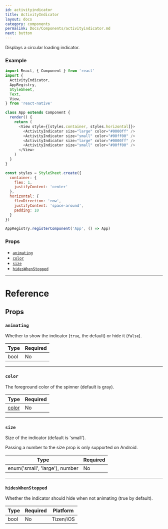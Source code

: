```yaml
---
id: activityindicator
title: ActivityIndicator
layout: docs
category: components
permalink: Docs/Components/activityindicator.md
next: button
---
```


Displays a circular loading indicator.

### Example

```javascript
import React, { Component } from 'react'
import {
  ActivityIndicator,
  AppRegistry,
  StyleSheet,
  Text,
  View,
} from 'react-native'

class App extends Component {
  render() {
    return (
      <View style={[styles.container, styles.horizontal]}>
        <ActivityIndicator size="large" color="#0000ff" />
        <ActivityIndicator size="small" color="#00ff00" />
        <ActivityIndicator size="large" color="#0000ff" />
        <ActivityIndicator size="small" color="#00ff00" />
      </View>
    )
  }
}

const styles = StyleSheet.create({
  container: {
    flex: 1,
    justifyContent: 'center'
  },
  horizontal: {
    flexDirection: 'row',
    justifyContent: 'space-around',
    padding: 10
  }
})

AppRegistry.registerComponent('App', () => App)
```

### Props

- [`animating`](#animating)
- [`color`](#color)
- [`size`](#size)
- [`hidesWhenStopped`](#hideswhenstopped)


---

# Reference

## Props

### `animating`

Whether to show the indicator (`true`, the default) or hide it (`false`).

| Type | Required |
| - | - |
| bool | No |

---

### `color`

The foreground color of the spinner (default is gray).

| Type | Required |
| - | - |
| [color](docs/colors.html) | No |

---

### `size`

Size of the indicator (default is 'small').

Passing a number to the size prop is only supported on Android.

| Type | Required |
| - | - |
| enum('small', 'large'), number | No |

---

### `hidesWhenStopped`

Whether the indicator should hide when not animating (true by default).


| Type | Required | Platform |
| - | - | - |
| bool | No | Tizen/iOS  |
